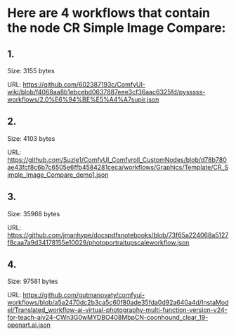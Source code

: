 # Here are 4 workflows that contain the node CR Simple Image Compare:

## 1. 

Size: 3155 bytes

URL: https://github.com/602387193c/ComfyUI-wiki/blob/f4068aa8b1ebcebd0637887eee3cf36aac6325fd/pysssss-workflows/2.0%E6%94%BE%E5%A4%A7supir.json

## 2. 

Size: 4103 bytes

URL: https://github.com/Suzie1/ComfyUI_Comfyroll_CustomNodes/blob/d78b780ae43fcf8c6b7c6505e6ffb4584281ceca/workflows/Graphics/Template/CR_Simple_Image_Compare_demo1.json

## 3. 

Size: 35968 bytes

URL: https://github.com/jmanhype/docspdfsnotebooks/blob/73f65a224068a5127f8caa7a9d34178155e10029/photoportraitupscaleworkflow.json

## 4. 

Size: 97581 bytes

URL: https://github.com/gutmanovaty/comfyui-workflows/blob/a5a2470dc2b3ca5c60f80ade35fda0d92a640a4d/InstaModel/Translated_workflow-ai-virtual-photography-multi-function-version-v24-for-teach-aiv24-CWn3G0wMYDBO408MbpCN-coonhound_clear_19-openart.ai.json


